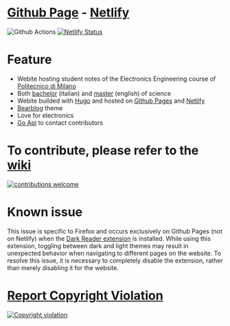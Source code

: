 # [Github Page](https://valerionew.github.io/triennale-elettronica-polimi/) - [Netlify](https://triennale-elettronica-polimi.netlify.app/)

![Github Actions](https://github.com/valerionew/triennale-elettronica-polimi/actions/workflows/hugo.yaml/badge.svg)
[![Netlify Status](https://api.netlify.com/api/v1/badges/41295a5a-290b-4840-b062-9507b07201ce/deploy-status)](https://app.netlify.com/sites/polimi-electronics/deploys)

# Feature

- Webite hosting student notes of the Electronics Engineering course of [Politecnico di Milano](https://www.polimi.it/en)
- Both [bachelor](https://www.polimi.it/corsi/corsi-di-laurea/1/2023-ing-ind-inf-1-livord-270-mi-357-ingegneria-elettronica) (italian) and [master](https://www.polimi.it/en/programmes/laurea-magistrale-equivalent-to-master-of-science/M/2022-ing-ind-inf-magord-270-mi-476-electronics-engineering-ingegneria-elettronica) (english) of science
- Webite builded with [Hugo](https://gohugo.io/) and hosted on [Github Pages](https://pages.github.com/) and [Netlify](https://www.netlify.com/)
- [Bearblog](https://github.com/janraasch/hugo-bearblog) theme
- Love for electronics
- [Go Api](https://github.com/TIT8/go-api) to contact contributors

# To contribute, please refer to the [wiki](https://github.com/valerionew/triennale-elettronica-polimi/wiki/How-to-add-new-notes)
[![contributions welcome](https://img.shields.io/badge/contributions-welcome-brightgreen.svg?style=flat)](https://github.com/valerionew/triennale-elettronica-polimi/wiki/How-to-add-new-notes)

# Known issue

This issue is specific to Firefox and occurs exclusively on Github Pages (not on Netlify) when the [Dark Reader extension](https://darkreader.org/) is installed. While using this extension, toggling between dark and light themes may result in unexpected behavior when navigating to different pages on the website. To resolve this issue, it is necessary to completely disable the extension, rather than merely disabling it for the website.

# [Report Copyright Violation](https://github.com/valerionew/triennale-elettronica-polimi/issues/new?assignees=&labels=Copyright&template=report-violazione-di-copyright.md)

[![Copyright violation](https://img.shields.io/badge/copyright-violation-red?style=flat)](https://github.com/valerionew/triennale-elettronica-polimi/issues/new?assignees=&labels=Copyright&template=report-violazione-di-copyright.md)
